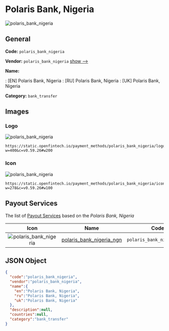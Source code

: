 
# Polaris Bank, Nigeria 
![polaris_bank_nigeria](https://static.openfintech.io/payment_methods/polaris_bank_nigeria/logo.svg?w=400&c=v0.59.26#w200)  

## General 
**Code:** `polaris_bank_nigeria` 
 
**Vendor:** `polaris_bank_nigeria` [show -->](/vendors/polaris_bank_nigeria/) 
 
**Name:** 
 
:	[EN] Polaris Bank, Nigeria 
:	[RU] Polaris Bank, Nigeria 
:	[UK] Polaris Bank, Nigeria 
 
**Category:** `bank_transfer` 
 

## Images 

### Logo 
![polaris_bank_nigeria](https://static.openfintech.io/payment_methods/polaris_bank_nigeria/logo.svg?w=400&c=v0.59.26#w200)  

```
https://static.openfintech.io/payment_methods/polaris_bank_nigeria/logo.svg?w=400&c=v0.59.26#w200
```  

### Icon 
![polaris_bank_nigeria](https://static.openfintech.io/payment_methods/polaris_bank_nigeria/icon.svg?w=278&c=v0.59.26#w100)  

```
https://static.openfintech.io/payment_methods/polaris_bank_nigeria/icon.svg?w=278&c=v0.59.26#w100
```  

## Payout Services 
 
The list of [Payout Services](/payout-services/) based on the _Polaris Bank, Nigeria_ 

|Icon|Name|Code| 
|:---:|:---:|:---:| 
|![polaris_bank_nigeria](https://static.openfintech.io/payout_methods/polaris_bank_nigeria/icon.svg?w=278&c=v0.59.26#w40) |[polaris_bank_nigeria_ngn](/payout-services/polaris_bank_nigeria_ngn/)|`polaris_bank_nigeria_ngn`| 
 

## JSON Object 

```json
{
  "code":"polaris_bank_nigeria",
  "vendor":"polaris_bank_nigeria",
  "name":{
    "en":"Polaris Bank, Nigeria",
    "ru":"Polaris Bank, Nigeria",
    "uk":"Polaris Bank, Nigeria"
  },
  "description":null,
  "countries":null,
  "category":"bank_transfer"
}
```  
